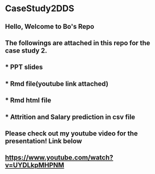 # CaseStudy2DDS

## Hello, Welcome to Bo's Repo

## The followings are attached in this repo for the case study 2.
## * PPT slides
## * Rmd file(youtube link attached)
## * Rmd html file
## * Attrition and Salary prediction in csv file 

## Please check out my youtube video for the presentation! Link below
## https://www.youtube.com/watch?v=UYDLkpMHPNM
